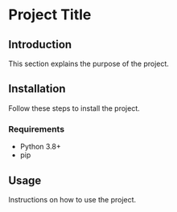# Project Title

## Introduction

This section explains the purpose of the project.

## Installation

Follow these steps to install the project.

### Requirements

- Python 3.8+
- pip

## Usage

Instructions on how to use the project.
